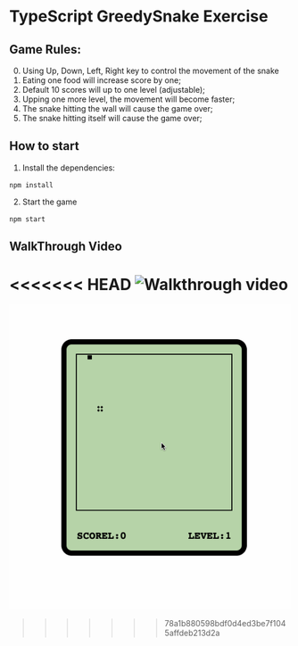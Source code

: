 # TypeScript GreedySnake Exercise

## Game Rules:
0. Using Up, Down, Left, Right key to control the movement of the snake
1. Eating one food will increase score by one;
2. Default 10 scores will up to one level (adjustable);
3. Upping one more level, the movement will become faster;
4. The snake hitting the wall will cause the game over;
5. The snake hitting itself will cause the game over;

## How to start
1. Install the dependencies:
```
npm install
```

2. Start the game
```
npm start
```

## WalkThrough Video
<<<<<<< HEAD
![Walkthrough video]('https://github.com/nora-hub/TypeScript-GreedySnake/blob/main/documents/walkthrough.gif')
=======
![Walkthrough video](https://github.com/nora-hub/TypeScript-GreedySnake/blob/main/documents/walkthrough.gif)
>>>>>>> 78a1b880598bdf0d4ed3be7f1045affdeb213d2a

